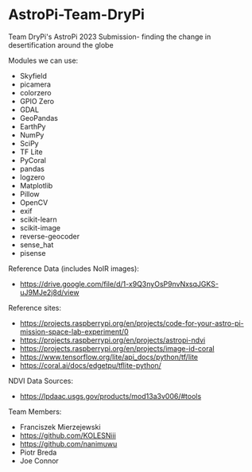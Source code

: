 # AstroPi-Team-DryPi
Team DryPi's AstroPi 2023 Submission- finding the change in desertification around the globe

Modules we can use:
  - Skyfield
  - picamera
  - colorzero
  - GPIO Zero
  - GDAL
  - GeoPandas
  - EarthPy
  - NumPy
  - SciPy
  - TF Lite
  - PyCoral
  - pandas
  - logzero
  - Matplotlib
  - Pillow
  - OpenCV
  - exif
  - scikit-learn
  - scikit-image
  - reverse-geocoder
  - sense_hat
  - pisense

Reference Data (includes NoIR images):
  - https://drive.google.com/file/d/1-x9Q3nyOsP9nvNxsqJGKS-uJ9MJe2j8d/view

Reference sites:
  - https://projects.raspberrypi.org/en/projects/code-for-your-astro-pi-mission-space-lab-experiment/0
  - https://projects.raspberrypi.org/en/projects/astropi-ndvi
  - https://projects.raspberrypi.org/en/projects/image-id-coral
  - https://www.tensorflow.org/lite/api_docs/python/tf/lite
  - https://coral.ai/docs/edgetpu/tflite-python/
  
NDVI Data Sources:
  - https://lpdaac.usgs.gov/products/mod13a3v006/#tools
  

Team Members:
  - Franciszek Mierzejewski
  - https://github.com/KOLESNiii
  - https://github.com/nanimuwu
  - Piotr Breda
  - Joe Connor
